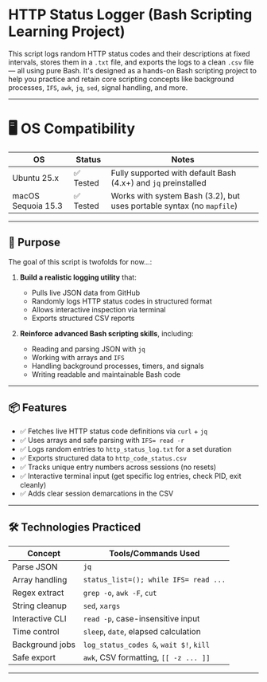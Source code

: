 # HTTP Status Logger (Bash Scripting Learning Project)

This script logs random HTTP status codes and their descriptions at fixed intervals, stores them in a `.txt` file, and exports the logs to a clean `.csv` file — all using pure Bash. It's designed as a hands-on Bash scripting project to help you practice and retain core scripting concepts like background processes, `IFS`, `awk`, `jq`, `sed`, signal handling, and more.

---

# 🖥️ OS Compatibility

| OS                 | Status   | Notes                                                                 |
| ------------------ | -------- | --------------------------------------------------------------------- |
| Ubuntu 25.x        | ✅ Tested | Fully supported with default Bash (4.x+) and `jq` preinstalled        |
| macOS Sequoia 15.3 | ✅ Tested | Works with system Bash (3.2), but uses portable syntax (no `mapfile`) |
 
---

## 🎯 Purpose

The goal of this script is twofolds for now...:

1. **Build a realistic logging utility** that:
   - Pulls live JSON data from GitHub
   - Randomly logs HTTP status codes in structured format
   - Allows interactive inspection via terminal
   - Exports structured CSV reports

2. **Reinforce advanced Bash scripting skills**, including:
   - Reading and parsing JSON with `jq`
   - Working with arrays and `IFS`
   - Handling background processes, timers, and signals
   - Writing readable and maintainable Bash code

---

## 📦 Features

- ✅ Fetches live HTTP status code definitions via `curl` + `jq`
- ✅ Uses arrays and safe parsing with `IFS= read -r`
- ✅ Logs random entries to `http_status_log.txt` for a set duration
- ✅ Exports structured data to `http_code_status.csv`
- ✅ Tracks unique entry numbers across sessions (no resets)
- ✅ Interactive terminal input (get specific log entries, check PID, exit cleanly)
- ✅ Adds clear session demarcations in the CSV

---

## 🛠️ Technologies Practiced

| Concept         | Tools/Commands Used                    |
|-----------------|-----------------------------------------|
| Parse JSON      | `jq`                                    |
| Array handling  | `status_list=(); while IFS= read ...`   |
| Regex extract   | `grep -o`, `awk -F`, `cut`              |
| String cleanup  | `sed`, `xargs`                          |
| Interactive CLI | `read -p`, case-insensitive input       |
| Time control    | `sleep`, `date`, elapsed calculation    |
| Background jobs | `log_status_codes &`, `wait $!`, `kill` |
| Safe export     | `awk`, CSV formatting, `[[ -z ... ]]`   |

---
